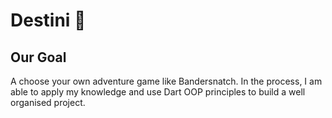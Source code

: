 
# Destini 🤔

## Our Goal

A choose your own adventure game like Bandersnatch. In the process, I am able to apply my knowledge and use Dart OOP principles to build a well organised project.
